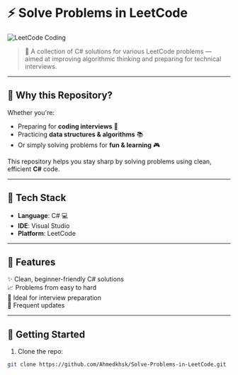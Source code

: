 # ⚡ Solve Problems in LeetCode

![LeetCode Coding](https://github.com/Ahmedkhsk/Solve-Problems-in-LeetCode/assets/your-username/code-animation.gif)

> 🚀 A collection of C# solutions for various LeetCode problems — aimed at improving algorithmic thinking and preparing for technical interviews.

---

## 🎯 Why this Repository?

Whether you're:
- Preparing for **coding interviews** 🧠  
- Practicing **data structures & algorithms** 📚  
- Or simply solving problems for **fun & learning** 🎮

This repository helps you stay sharp by solving problems using clean, efficient **C#** code.

---

## 🧰 Tech Stack

- **Language**: C# 💻  
- **IDE**: Visual Studio  
- **Platform**: LeetCode

---

## 📌 Features

✨ Clean, beginner-friendly C# solutions  
📈 Problems from easy to hard  
🧪 Ideal for interview preparation  
🔁 Frequent updates  

---

## 🚀 Getting Started

1. Clone the repo:
```bash
git clone https://github.com/Ahmedkhsk/Solve-Problems-in-LeetCode.git
